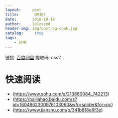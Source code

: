 ```yaml
---
layout:     post
title:      《原则》
date:       2018-10-18
author:     loloseed
header-img: img/post-bg-cook.jpg
catalog: 	 true
tags:
    - 读书
---
```


链接: [百度网盘](https://pan.baidu.com/s/1hH4iAe0NN5Tp7POsMp1WtQ) 提取码: css2
# 快速阅读
- (https://www.sohu.com/a/213880084_742213)
- (https://baijiahao.baidu.com/s?id=1604862300976103060&wfr=spider&for=pc)
- (https://www.jianshu.com/p/341b818e6f3e)